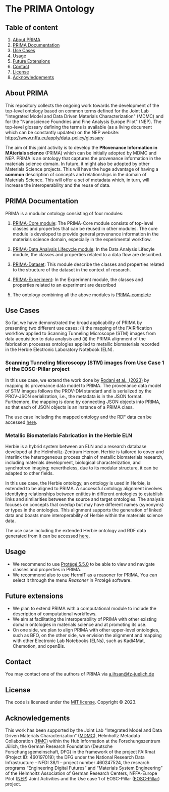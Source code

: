 # The PRIMA Ontology

## Table of content
  1. [About PRIMA](#about-prima)
  2. [PRIMA Documentation](#prima-documentation)
  3. [Use Cases](#use-cases)
  4. [Usage](#usage)
  5. [Future Extensions](#future-extensions)
  6. [Contact](#contact)
  7. [License](#license)
  8. [Acknowledgements](#acknowledgements)


## About PRIMA
This repository collects the ongoing work towards the development of the top-level ontology based on common terms defined for the Joint Lab  "Integrated Model and Data Driven Materials Characterization" (MDMC) and for the "Nanoscience Foundries and Fine Analysis Europe Pilot" (NEP). The top-level glossary defining the terms is available (as a living document which can be constantly updated) on the NEP website: https://www.nffa.eu/apply/data-policy/glossary

The aim of this joint activity is to develop the **PRovenance Information in MAterials science** (PRIMA) which can be initially adopted by MDMC and NEP. PRIMA is an ontology that captures the provenance information in the materials science domain.
In future, it might also be adopted by other Materials Science projects. 
This will have the huge advantage of having a **common** description of concepts and relationships in the domain of Materials Science. 
This will offer a set of metadata which, in turn, will increase the interoperability and the reuse of data.

## PRIMA Documentation

PRIMA is a modular ontology consisting of four modules: 

1. [PRIMA-Core module](https://purls.helmholtz-metadaten.de/prima/core): The PRIMA-Core module consists of top-level classes and properties that can be reused in other modules. The core module is developed to provide general provenance information in the materials science domain, especially in the experimental workflow.

2. [PRIMA-Data Analysis Lifecycle module](https://purls.helmholtz-metadaten.de/prima/dal): In the Data Analysis Lifecyle module, the classes and properties related to a data flow are described.

3. [PRIMA-Dataset](https://purls.helmholtz-metadaten.de/prima/dataset): This module describe the classes and properties related to the structure of the dataset in the context of research. 

4. [PRIMA-Experiment](https://purls.helmholtz-metadaten.de/prima/experiment): In the Experiment module, the classes and properties related to an experiment are described

5. The ontology combining all the above modules is [PRIMA-complete](https://purls.helmholtz-metadaten.de/prima/complete)

## Use Cases
So far, we have demonstrated the broad applicability of PRIMA by presenting two different use cases: (i) the mapping of the FAIRification workflow applied to Scanning Tunneling Microscope (STM) images from data acquisition to data analysis and (ii) the PRIMA alignment of the fabrication processes ontologies applied to metallic biomaterials recorded in the Herbie Electronic Laboratory Notebook (ELN).

### Scanning Tunneling Microscopy (STM) images from Use Case 1 of the EOSC-Pillar project

In this use case, we extend the work done by [Rodani et al., (2023)](https://direct.mit.edu/dint/article/5/1/27/112600/Towards-the-FAIRification-of-Scanning-Tunneling) by mapping its provenance data model to PRIMA. The provenance data model of STM images follows the PROV-DM standard and is serialized by the PROV-JSON serialization, i.e., the metadata is in the JSON format. Furthemore, the mapping is done by connecting JSON objects into PRIMA, so that each of JSON objects is an instance of a PRIMA class.

The use case including the mapped ontology and the RDF data can be accessed [here](./use-cases/STRAS-mapping).

### Metallic Biomaterials Fabrication in the Herbie ELN
Herbie is a hybrid system between an ELN and a research database developed at the Helmholtz-Zentrum Hereon. Herbie is tailored to cover and interlink the heterogeneous process chain of metallic biomaterials research, including materials development, biological characterization, and synchrotron imaging; nevertheless, due to its modular structure, it can be adapted to other fields. 

In this use case, the Herbie ontology, an ontology is used in Herbie, is extended to be aligned to PRIMA. A successful ontology alignment involves identifying relationships between entities in different ontologies to establish links and similarities between the source and target ontologies. The analysis focuses on concepts that overlap but may have different names (synonyms) or types in the ontologies. This alignment supports the generation of linked data and boasts more interoperability of Herbie within the materials science data.

The use case including the extended Herbie ontology and RDF data generated from it can be accessed [here](./use-cases/Herbie-ELN).

## Usage
* We recommend to use [Protégé 5.5.0](https://protege.stanford.edu/products.php#desktop-protege) to be able to view and navigate classes and properties in PRIMA.
* We recommend also to use HermiT as a reasoner for PRIMA. You can select it through the menu *Reasoner* in Protégé software.

## Future extensions

* We plan to extend PRIMA with a computational module to include the description of computational workflows.
* We aim at facilitating the interoperability of PRIMA with other existing domain ontologies in materials science and at promoting its use. 
* On one side, we plan to align PRIMA with other upper-level ontologies, such as BFO, on the other side, we envision the alignment and mapping with other Electronic Lab Notebooks (ELNs), such as Kadi4Mat, Chemotion, and openBis.

## Contact
You may contact one of the authors of PRIMA via a.ihsan@fz-juelich.de

## License
The code is licensed under the [MIT license](./LICENSE). Copyright © 2023.

## Acknowledgements

This work has been supported by the Joint Lab “Integrated Model and Data Driven Materials Characterization” ([MDMC](https://jl-mdmc-helmholtz.de)), Helmholtz Metadata Collaboration ([HMC](https://helmholtz-metadaten.de/en)) within the Hub Information at the Forschungszentrum Jülich, the German Research Foundation (Deutsche Forschungsgemeinschaft, DFG) in the framework of the project FAIRmat (Project ID: 460197019); the DFG under the National Research Data Infrastructure – NFDI 38/1 – project number 460247524, the research programs “Engineering Digital Futures” and “Materials System Engineering” of the Helmholtz Association of German Research Centers, NFFA-Europe Pilot ([NEP](https://www.nffa.eu)) Joint Activities and the Use case 1 of EOSC-Pillar ([EOSC-Pillar](https://www.eosc-pillar.eu/)) project.


